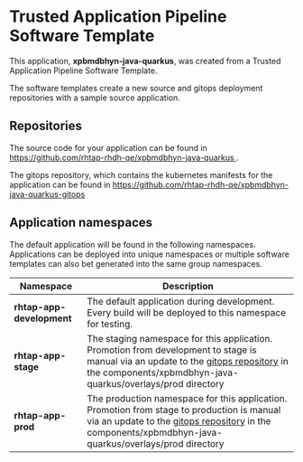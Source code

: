 # Trusted Application Pipeline Software Template

This application, **xpbmdbhyn-java-quarkus**, was created from a Trusted Application Pipeline Software Template.

The software templates create a new source and gitops deployment repositories with a sample source application. 

## Repositories

The source code for your application can be found in [https://github.com/rhtap-rhdh-qe/xpbmdbhyn-java-quarkus ](https://github.com/rhtap-rhdh-qe/xpbmdbhyn-java-quarkus ).
 
The gitops repository, which contains the kubernetes manifests for the application can be found in 
[https://github.com/rhtap-rhdh-qe/xpbmdbhyn-java-quarkus-gitops ](https://github.com/rhtap-rhdh-qe/xpbmdbhyn-java-quarkus-gitops ) 

## Application namespaces 

The default application will be found in the following namespaces. Applications can be deployed into unique namespaces or multiple software templates can also bet generated into the same group namespaces.  

|  Namespace   |  Description   |  
| -------- | -------- |   
| **rhtap-app-development** | The default application during development. Every build will be deployed to this namespace for testing. | 
| **rhtap-app-stage** | The staging namespace for this application. Promotion from development to stage is manual via an update to the [gitops repository](https://github.com/rhtap-rhdh-qe/xpbmdbhyn-java-quarkus-gitops ) in the components/xpbmdbhyn-java-quarkus/overlays/prod directory |  
| **rhtap-app-prod** | The production namespace for this application. Promotion from stage to production is manual via an update to the [gitops repository](https://github.com/rhtap-rhdh-qe/xpbmdbhyn-java-quarkus-gitops ) in the components/xpbmdbhyn-java-quarkus/overlays/prod directory | 